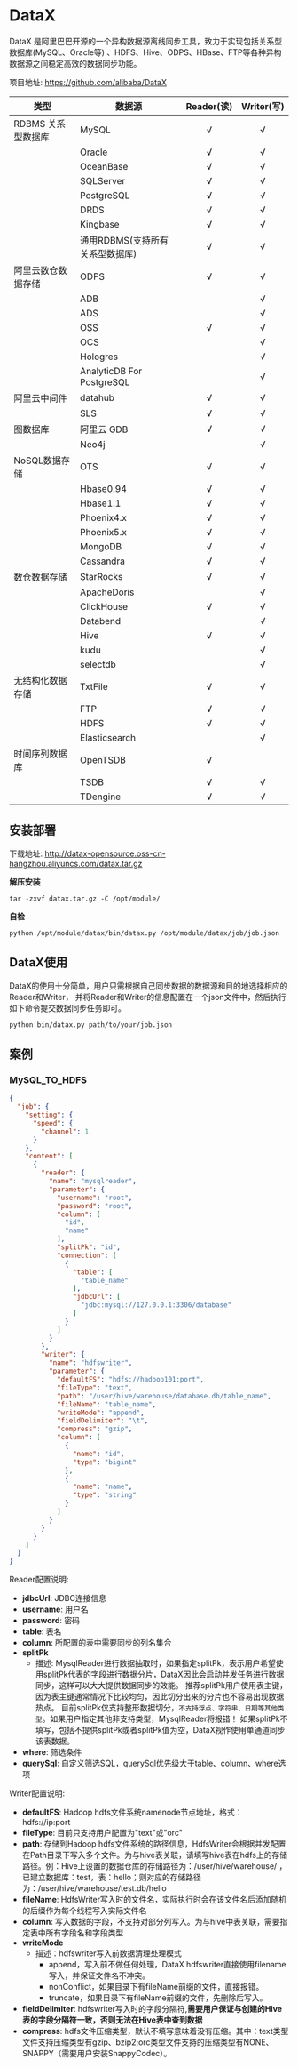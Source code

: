 # DataX

DataX 是阿里巴巴开源的一个异构数据源离线同步工具，致力于实现包括关系型数据库(MySQL、Oracle等)
、HDFS、Hive、ODPS、HBase、FTP等各种异构数据源之间稳定高效的数据同步功能。

项目地址: https://github.com/alibaba/DataX

| 类型           | 数据源                       | Reader(读) | Writer(写) |
|--------------|---------------------------|:---------:|:---------:|
| RDBMS 关系型数据库 | MySQL                     |     √     |     √     |
|              | Oracle                    |     √     |     √     |
|              | OceanBase                 |     √     |     √     |
|              | SQLServer                 |     √     |     √     |
|              | PostgreSQL                |     √     |     √     |
|              | DRDS                      |     √     |     √     |
|              | Kingbase                  |     √     |     √     |
|              | 通用RDBMS(支持所有关系型数据库)       |     √     |     √     |
| 阿里云数仓数据存储    | ODPS                      |     √     |     √     |
|              | ADB                       |           |     √     |
|              | ADS                       |           |     √     |
|              | OSS                       |     √     |     √     |
|              | OCS                       |           |     √     |
|              | Hologres                  |           |     √     |
|              | AnalyticDB For PostgreSQL |           |     √     |
| 阿里云中间件       | datahub                   |     √     |     √     |
|              | SLS                       |     √     |     √     |
| 图数据库         | 阿里云 GDB                   |     √     |     √     |
|              | Neo4j                     |           |     √     |
| NoSQL数据存储    | OTS                       |     √     |     √     |
|              | Hbase0.94                 |     √     |     √     |
|              | Hbase1.1                  |     √     |     √     |
|              | Phoenix4.x                |     √     |     √     |
|              | Phoenix5.x                |     √     |     √     |
|              | MongoDB                   |     √     |     √     |
|              | Cassandra                 |     √     |     √     |
| 数仓数据存储       | StarRocks                 |     √     |     √     |
|              | ApacheDoris               |           |     √     |
|              | ClickHouse                |     √     |     √     |
|              | Databend                  |           |     √     |
|              | Hive                      |     √     |     √     |
|              | kudu                      |           |     √     |
|              | selectdb                  |           |     √     |
| 无结构化数据存储     | TxtFile                   |     √     |     √     |
|              | FTP                       |     √     |     √     |
|              | HDFS                      |     √     |     √     |
|              | Elasticsearch             |           |     √     |
| 时间序列数据库      | OpenTSDB                  |     √     |           |
|              | TSDB                      |     √     |     √     |
|              | TDengine                  |     √     |     √     |


## 安装部署

下载地址: http://datax-opensource.oss-cn-hangzhou.aliyuncs.com/datax.tar.gz

**解压安装**  
```shell
tar -zxvf datax.tar.gz -C /opt/module/
```

**自检**  
```shell
python /opt/module/datax/bin/datax.py /opt/module/datax/job/job.json
```

## DataX使用

DataX的使用十分简单，用户只需根据自己同步数据的数据源和目的地选择相应的Reader和Writer，
并将Reader和Writer的信息配置在一个json文件中，然后执行如下命令提交数据同步任务即可。

```shell
python bin/datax.py path/to/your/job.json
```

## 案例

### MySQL_TO_HDFS

```json
{
  "job": {
    "setting": {
      "speed": {
        "channel": 1
      }
    },
    "content": [
      {
        "reader": {
          "name": "mysqlreader",
          "parameter": {
            "username": "root",
            "password": "root",
            "column": [
              "id",
              "name"
            ],
            "splitPk": "id",
            "connection": [
              {
                "table": [
                  "table_name"
                ],
                "jdbcUrl": [
                  "jdbc:mysql://127.0.0.1:3306/database"
                ]
              }
            ]
          }
        },
        "writer": {
          "name": "hdfswriter",
          "parameter": {
            "defaultFS": "hdfs://hadoop101:port",
            "fileType": "text",
            "path": "/user/hive/warehouse/database.db/table_name",
            "fileName": "table_name",
            "writeMode": "append",
            "fieldDelimiter": "\t",
            "compress": "gzip",
            "column": [
              {
                "name": "id",
                "type": "bigint"
              },
              {
                "name": "name",
                "type": "string"
              }
            ]
          }
        }
      }
    ]
  }
}
```

Reader配置说明:

* **jdbcUrl**: JDBC连接信息
* **username**: 用户名
* **password**: 密码
* **table**: 表名
* **column**: 所配置的表中需要同步的列名集合
* **splitPk**  
    * 描述: MysqlReader进行数据抽取时，如果指定splitPk，表示用户希望使用splitPk代表的字段进行数据分片，DataX因此会启动并发任务进行数据同步，这样可以大大提供数据同步的效能。
      推荐splitPk用户使用表主键，因为表主键通常情况下比较均匀，因此切分出来的分片也不容易出现数据热点。 目前splitPk仅支持整形数据切分，`不支持浮点、字符串、日期等其他类型`。如果用户指定其他非支持类型，MysqlReader将报错！ 如果splitPk不填写，包括不提供splitPk或者splitPk值为空，DataX视作使用单通道同步该表数据。
* **where**: 筛选条件
* **querySql**: 自定义筛选SQL，querySql优先级大于table、column、where选项


Writer配置说明:

* **defaultFS**: Hadoop hdfs文件系统namenode节点地址，格式：hdfs://ip:port
* **fileType**: 目前只支持用户配置为"text"或"orc"
* **path**: 存储到Hadoop hdfs文件系统的路径信息，HdfsWriter会根据并发配置在Path目录下写入多个文件。为与hive表关联，请填写hive表在hdfs上的存储路径。例：Hive上设置的数据仓库的存储路径为：/user/hive/warehouse/ ，已建立数据库：test，表：hello；则对应的存储路径为：/user/hive/warehouse/test.db/hello
* **fileName**: HdfsWriter写入时的文件名，实际执行时会在该文件名后添加随机的后缀作为每个线程写入实际文件名
* **column**: 写入数据的字段，不支持对部分列写入。为与hive中表关联，需要指定表中所有字段名和字段类型
* **writeMode**  
    * 描述：hdfswriter写入前数据清理处理模式  
        * append，写入前不做任何处理，DataX hdfswriter直接使用filename写入，并保证文件名不冲突。
        * nonConflict，如果目录下有fileName前缀的文件，直接报错。
        * truncate，如果目录下有fileName前缀的文件，先删除后写入。
* **fieldDelimiter**: hdfswriter写入时的字段分隔符,**需要用户保证与创建的Hive表的字段分隔符一致，否则无法在Hive表中查到数据**
* **compress**: hdfs文件压缩类型，默认不填写意味着没有压缩。其中：text类型文件支持压缩类型有gzip、bzip2;orc类型文件支持的压缩类型有NONE、SNAPPY（需要用户安装SnappyCodec）。